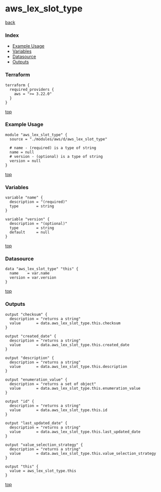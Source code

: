 # aws_lex_slot_type
[back](../aws.md)
### Index
- [Example Usage](#example-usage)
- [Variables](#variables)
- [Datasource](#datasource)
- [Outputs](#outputs)
### Terraform
```hcl
terraform {
  required_providers {
    aws = ">= 3.22.0"
  }
}
```
[top](#index)
### Example Usage
```hcl
module "aws_lex_slot_type" {
  source = "./modules/aws/d/aws_lex_slot_type"

  # name - (required) is a type of string
  name = null
  # version - (optional) is a type of string
  version = null
}
```
[top](#index)
### Variables
```hcl
variable "name" {
  description = "(required)"
  type        = string
}

variable "version" {
  description = "(optional)"
  type        = string
  default     = null
}
```
[top](#index)

### Datasource
```hcl
data "aws_lex_slot_type" "this" {
  name    = var.name
  version = var.version
}
```
[top](#index)
### Outputs
```hcl
output "checksum" {
  description = "returns a string"
  value       = data.aws_lex_slot_type.this.checksum
}

output "created_date" {
  description = "returns a string"
  value       = data.aws_lex_slot_type.this.created_date
}

output "description" {
  description = "returns a string"
  value       = data.aws_lex_slot_type.this.description
}

output "enumeration_value" {
  description = "returns a set of object"
  value       = data.aws_lex_slot_type.this.enumeration_value
}

output "id" {
  description = "returns a string"
  value       = data.aws_lex_slot_type.this.id
}

output "last_updated_date" {
  description = "returns a string"
  value       = data.aws_lex_slot_type.this.last_updated_date
}

output "value_selection_strategy" {
  description = "returns a string"
  value       = data.aws_lex_slot_type.this.value_selection_strategy
}

output "this" {
  value = aws_lex_slot_type.this
}
```
[top](#index)
